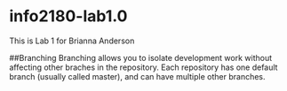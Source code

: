 # info2180-lab1.0
This is Lab 1 for Brianna Anderson

##Branching
Branching allows you to isolate development work without affecting other braches in the repository. Each repository has one default branch (usually called master), and can have multiple other branches.